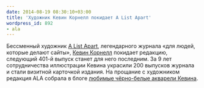 ```yaml
---
date: 2014-08-19 08:30:10+03:00
title: 'Художник Кевин Корнелл покидает A List Apart'
wordpress_id: 892
- ala
---
```


Бессменный художник [A List Apart](http://alistapart.com), легендарного журнала «для людей, которые делают сайты», [Кевин Корнелл](http://bearskinrug.co.uk/) покидает редакцию, следующий 401-й выпуск станет для него последним. За 9 лет сотрудничества иллюстрации Кевина украсили 200 выпусков журнала и стали визитной карточкой издания. На прощание с художником редакция ALA собрала в блоге [любимые чёрно-белые акварели Кевина](http://alistapart.com/blog/post/my-favorite-kevin-cornell).

